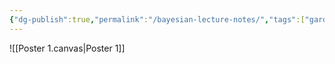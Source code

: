 ```yaml
---
{"dg-publish":true,"permalink":"/bayesian-lecture-notes/","tags":["gardenEntry"]}
---
```



![[Poster 1.canvas|Poster 1]]